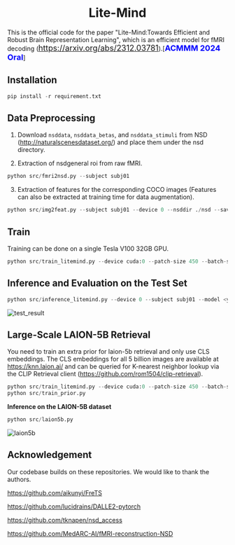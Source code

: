 # <center>Lite-Mind</center>

This is the official code for the paper "Lite-Mind:Towards Efficient and Robust Brain Representation Learning", which is an efficient model for fMRI decoding (<font color='blue' size=4>https://arxiv.org/abs/2312.03781</font>).[<font color='blue' size=4>**ACMMM 2024 Oral**</font>]



## Installation
```python
pip install -r requirement.txt
```

## Data Preprocessing
1. Download `nsddata`, `nsddata_betas`, and `nsddata_stimuli` from NSD (http://naturalscenesdataset.org/) and place them under the nsd directory. 

2. Extraction of nsdgeneral roi from raw fMRI.
```python
python src/fmri2nsd.py --subject subj01
```

3. Extraction of features for the corresponding COCO images (Features can also be extracted at training time for data augmentation).
```python
python src/img2feat.py --subject subj01 --device 0 --nsddir ./nsd --savedir <your image feature save path>
```
## Train
Training can be done on a single Tesla V100 32GB GPU.
```python
python src/train_litemind.py --device cuda:0 --patch-size 450 --batch-size 1000 --epochs 1500 --subject subj01
```
## Inference and Evaluation on the Test Set
```python
python src/inference_litemind.py --device 0 --subject subj01 --model <your model path>  --patch_size 450
```
![test_result](assets/test_result.png)

## Large-Scale LAION-5B Retrieval
You need to train an extra prior for laion-5b retrieval and only use CLS embeddings. The CLS embeddings for all 5 billion images are available at https://knn.laion.ai/ and can be queried for K-nearest neighbor lookup via the CLIP Retrieval client (https://github.com/rom1504/clip-retrieval).
```python
python src/train_litemind.py --device cuda:0 --patch-size 450 --batch-size 1000 --epochs 1500 --subject subj01 --cls_only
python src/train_prior.py
```
**Inference on the LAION-5B dataset**
```python
python src/laion5b.py
```
![laion5b](assets/laion5b.png)

## Acknowledgement
Our codebase builds on these repositories. We would like to thank the authors.

https://github.com/aikunyi/FreTS

https://github.com/lucidrains/DALLE2-pytorch

https://github.com/tknapen/nsd_access

https://github.com/MedARC-AI/fMRI-reconstruction-NSD
